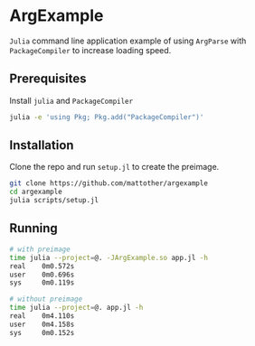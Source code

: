 # ArgExample

`Julia` command line application example of using `ArgParse` with `PackageCompiler` to
increase loading speed.

## Prerequisites

Install `julia` and `PackageCompiler`

```bash
julia -e 'using Pkg; Pkg.add("PackageCompiler")'
```

## Installation

Clone the repo and run `setup.jl` to create the preimage.

```bash
git clone https://github.com/mattother/argexample
cd argexample
julia scripts/setup.jl
```

## Running

```bash
# with preimage
time julia --project=@. -JArgExample.so app.jl -h
real	0m0.572s
user	0m0.696s
sys	    0m0.119s

# without preimage
time julia --project=@. app.jl -h
real	0m4.110s
user	0m4.158s
sys	    0m0.152s
```